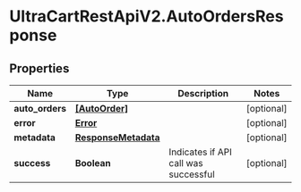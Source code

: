 # UltraCartRestApiV2.AutoOrdersResponse

## Properties
Name | Type | Description | Notes
------------ | ------------- | ------------- | -------------
**auto_orders** | [**[AutoOrder]**](AutoOrder.md) |  | [optional] 
**error** | [**Error**](Error.md) |  | [optional] 
**metadata** | [**ResponseMetadata**](ResponseMetadata.md) |  | [optional] 
**success** | **Boolean** | Indicates if API call was successful | [optional] 


